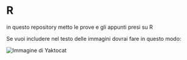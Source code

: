 # R
in questo repository metto le prove e gli appunti presi su R




Se vuoi includere nel testo delle immagini dovrai fare in questo modo:

![Immagine di Yaktocat](https://finnstats.com/wp-content/uploads/2021/04/graphopt.png)
